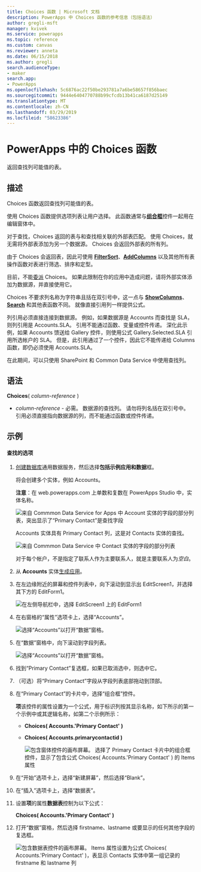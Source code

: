 ```yaml
---
title: Choices 函数 | Microsoft 文档
description: PowerApps 中 Choices 函数的参考信息（包括语法）
author: gregli-msft
manager: kvivek
ms.service: powerapps
ms.topic: reference
ms.custom: canvas
ms.reviewer: anneta
ms.date: 06/15/2018
ms.author: gregli
search.audienceType:
- maker
search.app:
- PowerApps
ms.openlocfilehash: 5c6876ac22f50be293781a7a6be58657f856baec
ms.sourcegitcommit: 9444e6404770788b99cfcdb13b41ca6187d25149
ms.translationtype: MT
ms.contentlocale: zh-CN
ms.lasthandoff: 03/29/2019
ms.locfileid: "58623386"
---
```

# <a name="choices-function-in-powerapps"></a>PowerApps 中的 Choices 函数
返回查找列可能值的表。

## <a name="description"></a>描述
Choices 函数返回查找列可能值的表。  

使用 Choices 函数提供选项列表让用户选择。 此函数通常与[**组合框**](../controls/control-combo-box.md)控件一起用在编辑窗体中。

对于查找，Choices 返回的表与和查找相关联的外部表匹配。 使用 Choices，就无需将外部表添加为另一个数据源。 Choices 会返回外部表的所有列。

由于 Choices 会返回表，因此可使用 [**Filter**](function-filter-lookup.md)[**Sort**](function-sort.md)、[**AddColumns**](function-table-shaping.md) 以及其他所有表操作函数对表进行筛选、排序和定型。 

目前，不能[委派](../delegation-overview.md) Choices。 如果此限制在你的应用中造成问题，请将外部实体添加为数据源，并直接使用它。 

Choices 不要求列名称为字符串且括在双引号中，这一点与 [**ShowColumns**](function-table-shaping.md)、[**Search**](function-filter-lookup.md) 和其他表函数不同。 就像直接引用列一样提供公式。

列引用必须直接连接到数据源。 例如，如果数据源是 Accounts 而查找是 SLA，则列引用是 Accounts.SLA。 引用不能通过函数、变量或控件传递。 深化此示例，如果 Accounts 馈送给 Gallery 控件，则使用公式 Gallery.Selected.SLA 引用所选帐户的 SLA。 但是，此引用通过了一个控件，因此它不能传递给 Columns 函数，即仍必须使用 Accounts.SLA。

在此期间，可以只使用 SharePoint 和 Common Data Service 中使用查找列。

## <a name="syntax"></a>语法
**Choices**( *column-reference* )

* *column-reference* - 必需。  数据源的查找列。 请勿将列名括在双引号中。 引用必须直接指向数据源的列，而不能通过函数或控件传递。

## <a name="examples"></a>示例

#### <a name="choices-for-a-lookup"></a>查找的选项

1. [创建数据库](../../../administrator/create-database.md)通用数据服务，然后选择**包括示例应用和数据**框。

    将会创建多个实体，例如 Accounts。

    **注意**：在 web.powerapps.com 上单数和复数在 PowerApps Studio 中，实体名称。

    ![来自 Commmon Data Service for Apps 中 Account 实体的字段的部分列表，突出显示了“Primary Contact”是查找字段](media/function-choices/entity-account.png)

    Accounts 实体具有 Primary Contact 列，这是对 Contacts 实体的查找。  

    ![来自 Commmon Data Service 中 Contact 实体的字段的部分列表](media/function-choices/entity-contact.png)

    对于每个帐户，不是指定了联系人作为主要联系人，就是主要联系人为*空白*。

2. 从 **Accounts** 实体[生成应用](../data-platform-create-app.md)。

3. 在左边缘附近的屏幕和控件列表中，向下滚动到显示出 EditScreen1，并选择其下方的 EditForm1。

    ![在左侧导航栏中，选择 EditScreen1 上的 EditForm1](media/function-choices/select-editform.png)

4. 在右窗格的“属性”选项卡上，选择“Accounts”。

    ![选择“Accounts”以打开“数据”窗格。](media/function-choices/open-data-pane.png)

5. 在“数据”窗格中，向下滚动到字段列表。

    ![选择“Accounts”以打开“数据”窗格。](media/function-choices/field-list.png)

6. 找到“Primary Contact”复选框，如果已取消选中，则选中它。

7. （可选）将“Primary Contact”字段从字段列表底部拖动到顶部。

8. 在“Primary Contact”的卡片中，选择“组合框”控件。

    **项**该控件的属性设置为一个公式，用于标识列按其显示名称，如下所示的第一个示例中或其逻辑名称，如第二个示例所示：

   - **Choices( Accounts.'Primary Contact' )**
   - **Choices( Accounts.primarycontactid )**

     ![包含窗体控件的画布屏幕。 选择了 Primary Contact 卡片中的组合框控件，显示了包含公式 Choices( Accounts.'Primary Contact' ) 的 Items 属性](media/function-choices/accounts-primary-contact.png)

9. 在“开始”选项卡上，选择“新建屏幕”，然后选择“Blank”。

10. 在“插入”选项卡上，选择“数据表”。

11. 设置**项**的属性**数据表**控制为以下公式：

     **Choices( Accounts.'Primary Contact' )**

12. 打开“数据”窗格，然后选择 firstname、lastname 或要显示的任何其他字段的复选框。

     ![包含数据表控件的画布屏幕。 Items 属性设置为公式 Choices( Accounts.'Primary Contact' )，表显示 Contacts 实体中第一组记录的 firstname 和 lastname 列](media/function-choices/full-accounts-pc.png)
